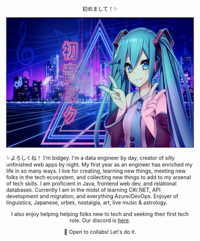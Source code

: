 <p align="center">初めまして！✨</p>
  <p align="center">
    <img src="https://github.com/bidgeycodes/bidgeycodes/blob/main/SynthwaveMiku.png" alt="SynthwaveMiku" height="350">
  </p>
✨よろしくね！ I'm bidgey. I'm a data engineer by day, creator of silly unfinished web apps by night. My first year as an engineer has enriched my life in so many ways. I live for creating, learning new things, meeting new folks in the tech ecosystem, and collecting new things to add to my arsenal of tech skills. I am proficient in Java, frontend web dev, and relational databases. Currently I am in the midst of learning C#/.NET, API development and migration, and everything Azure/DevOps. Enjoyer of linguistics, Japanese, urbex, nostalgia, art, live music & astrology.
<br>
<p align="center">I also enjoy helping helping folks new to tech and seeking their first tech role. Our discord is <a href="https://discord.gg/6wVBy9uupt">here</a>.</p>
<p align="center">👯 Open to collabs! Let's do it.</p>
